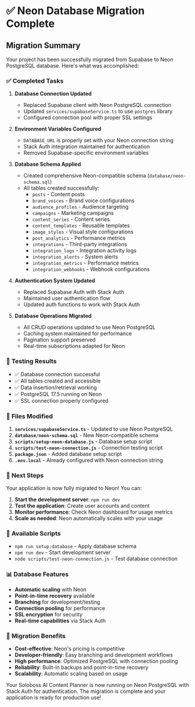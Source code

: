 # ✅ Neon Database Migration Complete

## Migration Summary

Your project has been successfully migrated from Supabase to Neon PostgreSQL database. Here's what was accomplished:

### ✅ **Completed Tasks**

1. **Database Connection Updated**
   - Replaced Supabase client with Neon PostgreSQL connection
   - Updated `services/supabaseService.ts` to use `postgres` library
   - Configured connection pool with proper SSL settings

2. **Environment Variables Configured**
   - `DATABASE_URL` is properly set with your Neon connection string
   - Stack Auth integration maintained for authentication
   - Removed Supabase-specific environment variables

3. **Database Schema Applied**
   - Created comprehensive Neon-compatible schema (`database/neon-schema.sql`)
   - All tables created successfully:
     - `posts` - Content posts
     - `brand_voices` - Brand voice configurations
     - `audience_profiles` - Audience targeting
     - `campaigns` - Marketing campaigns
     - `content_series` - Content series
     - `content_templates` - Reusable templates
     - `image_styles` - Visual style configurations
     - `post_analytics` - Performance metrics
     - `integrations` - Third-party integrations
     - `integration_logs` - Integration activity logs
     - `integration_alerts` - System alerts
     - `integration_metrics` - Performance metrics
     - `integration_webhooks` - Webhook configurations

4. **Authentication System Updated**
   - Replaced Supabase Auth with Stack Auth
   - Maintained user authentication flow
   - Updated auth functions to work with Stack Auth

5. **Database Operations Migrated**
   - All CRUD operations updated to use Neon PostgreSQL
   - Caching system maintained for performance
   - Pagination support preserved
   - Real-time subscriptions adapted for Neon

### 🧪 **Testing Results**

- ✅ Database connection successful
- ✅ All tables created and accessible
- ✅ Data insertion/retrieval working
- ✅ PostgreSQL 17.5 running on Neon
- ✅ SSL connection properly configured

### 📁 **Files Modified**

1. **`services/supabaseService.ts`** - Updated to use Neon PostgreSQL
2. **`database/neon-schema.sql`** - New Neon-compatible schema
3. **`scripts/setup-neon-database.js`** - Database setup script
4. **`scripts/test-neon-connection.js`** - Connection testing script
5. **`package.json`** - Added database setup script
6. **`.env.local`** - Already configured with Neon connection string

### 🚀 **Next Steps**

Your application is now fully migrated to Neon! You can:

1. **Start the development server**: `npm run dev`
2. **Test the application**: Create user accounts and content
3. **Monitor performance**: Check Neon dashboard for usage metrics
4. **Scale as needed**: Neon automatically scales with your usage

### 🔧 **Available Scripts**

- `npm run setup:database` - Apply database schema
- `npm run dev` - Start development server
- `node scripts/test-neon-connection.js` - Test database connection

### 📊 **Database Features**

- **Automatic scaling** with Neon
- **Point-in-time recovery** available
- **Branching** for development/testing
- **Connection pooling** for performance
- **SSL encryption** for security
- **Real-time capabilities** via Stack Auth

### 🎉 **Migration Benefits**

- **Cost-effective**: Neon's pricing is competitive
- **Developer-friendly**: Easy branching and development workflows
- **High performance**: Optimized PostgreSQL with connection pooling
- **Reliability**: Built-in backups and point-in-time recovery
- **Scalability**: Automatic scaling based on usage

Your Soloboss AI Content Planner is now running on Neon PostgreSQL with Stack Auth for authentication. The migration is complete and your application is ready for production use!
